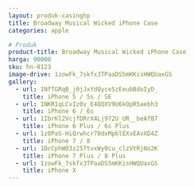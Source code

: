 ```yaml
---
layout: produk-casinghp
title: Broadway Musical Wicked iPhone Case
categories: apple

# Produk
product-title: Broadway Musical Wicked iPhone Case
harga: 90000
sku: hn-0123
image-drive: 1zowFk_7skfx3TPaaDS5mKKisHWQUaxGS
gallery:
  - url: 1NfTGRqB_j0jJxYdQyce5zEeubBdoIyD_
    title: iPhone 5 / 5s / SE
  - url: 1NKR1qLCvIz0v_E4QQXV9U6kOpR5aebh3
    title: iPhone 6 / 6s
  - url: 1IbrKl2VcjfDRrX4Lj972U_UR__beAfB7
    title: iPhone 6 Plus / 6s Plus
  - url: 1z0PaS-HiQrwhcr70dxMpblEXvEAvXD4Z
    title: iPhone 7 / 8
  - url: 1DcCphWO3z25TtvxWy0cu_clzVtRjNo2K
    title: iPhone 7 Plus / 8 Plus
  - url: 1zowFk_7skfx3TPaaDS5mKKisHWQUaxGS
    title: iPhone X
---
```

